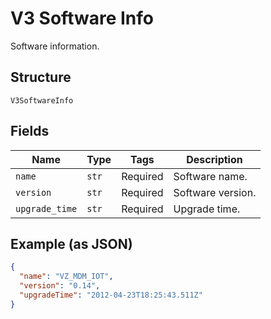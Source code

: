 
# V3 Software Info

Software information.

## Structure

`V3SoftwareInfo`

## Fields

| Name | Type | Tags | Description |
|  --- | --- | --- | --- |
| `name` | `str` | Required | Software name. |
| `version` | `str` | Required | Software version. |
| `upgrade_time` | `str` | Required | Upgrade time. |

## Example (as JSON)

```json
{
  "name": "VZ_MDM_IOT",
  "version": "0.14",
  "upgradeTime": "2012-04-23T18:25:43.511Z"
}
```

